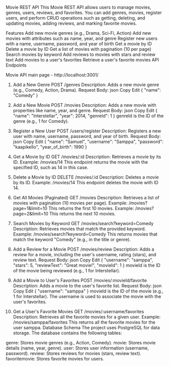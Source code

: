 Movie REST API
This Movie REST API allows users to manage movies, genres, users, reviews, and favorites. 
You can add genres, movies, register users, and perform CRUD operations such as getting, deleting, 
and updating movies, adding reviews, and marking favorite movies.

Features
Add new movie genres (e.g., Drama, Sci-Fi, Action)
Add new movies with attributes such as name, year, and genre
Register new users with a name, username, password, and year of birth
Get a movie by ID
Delete a movie by ID
Get a list of movies with pagination (10 per page)
Search movies by keyword
Add reviews to movies with stars and review text
Add movies to a user's favorites
Retrieve a user's favorite movies
API Endpoints

Movie API main page - http://localhost:3001/

1. Add a New Genre
POST /genres
Description: Adds a new movie genre (e.g., Comedy, Action, Drama).
Request Body:
json
Copy
Edit
{
  "name": "Comedy"
}


2. Add a New Movie
POST /movies
Description: Adds a new movie with properties like name, year, and genre.
Request Body:
json
Copy
Edit
{
  "name": "Interstellar",
  "year": 2014,
  "genreId": 1
}
genreId is the ID of the genre (e.g., 1 for Comedy).


3. Register a New User
POST /users/register
Description: Registers a new user with name, username, password, and year of birth.
Request Body:
json
Copy
Edit
{
  "name": "Samuel",
  "username": "Samppa",
  "password": "kaapikello",
  "year_of_birth": 1990
}


4. Get a Movie by ID
GET /movies/:id
Description: Retrieves a movie by its ID.
Example: /movies/14
This endpoint returns the movie with the specified ID, such as 14 in this case.


5. Delete a Movie by ID
DELETE /movies/:id
Description: Deletes a movie by its ID.
Example: /movies/14
This endpoint deletes the movie with ID 14.


6. Get All Movies (Paginated)
GET /movies
Description: Retrieves a list of movies with pagination (10 movies per page).
Example: /movies?page=1&limit=10
This returns the first 10 movies.
Example: /movies?page=2&limit=10
This returns the next 10 movies.


7. Search Movies by Keyword
GET /movies/search?keyword=Comedy
Description: Retrieves movies that match the provided keyword.
Example: /movies/search?keyword=Comedy
This returns movies that match the keyword "Comedy" (e.g., in the title or genre).


8. Add a Review for a Movie
POST /movies/review
Description: Adds a review for a movie, including the user's username, rating (stars), and review text.
Request Body:
json
Copy
Edit
{
  "username": "samppa",
  "stars": 5,
  "reviewText": "Great movie!",
  "movieId": 1
}
movieId is the ID of the movie being reviewed (e.g., 1 for Interstellar).


9. Add a Movie to User's Favorites
POST /movies/:movieId/favorite
Description: Adds a movie to the user's favorite list.
Request Body:
json
Copy
Edit
{
  "username": "samppa"
}
movieId is the ID of the movie (e.g., 1 for Interstellar).
The username is used to associate the movie with the user's favorites.


10. Get a User's Favorite Movies
GET /movies/:username/favorites
Description: Retrieves all the favorite movies for a given user.
Example: /movies/samppa/favorites
This returns all the favorite movies for the user samppa.
Database Schema
The project uses PostgreSQL for data storage. The database contains the following tables:

genre: Stores movie genres (e.g., Action, Comedy).
movie: Stores movie details (name, year, genre).
user: Stores user information (username, password).
review: Stores reviews for movies (stars, review text).
favoritemovie: Stores favorite movies for users.
